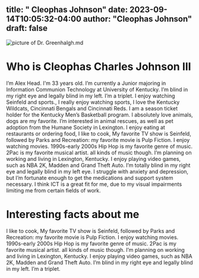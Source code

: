 title: " Cleophas Johnson"
date: 2023-09-14T10:05:32-04:00
author: "Cleophas Johnson"
draft: false
---
![picture of Dr. Greenhalgh](https).md

# Who is Cleophas Charles Johnson III

I’m Alex Head. I'm 33 years old. I’m currently a Junior majoring in Information Communion Technology at University of Kentucky. I’m blind in my right eye and legally blind in my left. I’m a triplet. I enjoy watching Seinfeld and sports., I really enjoy watching sports, I love the Kentucky Wildcats, Cincinnati Bengals  and Cincinnati Reds. I am a season ticket holder for the Kentucky Men’s Basketball program. I absolutely love animals, dogs are my favorite. I’m interested in animal rescues, as well as pet adoption from the Humane Society in Lexington. I enjoy eating at restaurants or ordering food, I like to cook, My favorite TV show is Seinfeld, followed by Parks and Recreation: my favorite movie is Pulp Fiction. I enjoy watching movies. 1990s-early 2000s Hip Hop is my favorite genre of music. 2Pac is my favorite musical artist. all kinds of music though. I’m planning on working and living in Lexington, Kentucky.  I enjoy playing video games, such as NBA 2K, Madden and Grand Theft Auto. I’m totally blind in my right eye and legally blind in my left eye. I struggle with anxiety and depression, but I’m fortunate enough to get the medications and support system necessary. I think ICT is a great fit for me, due to my visual impairments limiting me from certain fields of work. 


 

# Interesting facts about me 

I like to cook, My favorite TV show is Seinfeld, followed by Parks and Recreation: my favorite movie is Pulp Fiction. I enjoy watching movies. 1990s-early 2000s Hip Hop is my favorite genre of music. 2Pac is my favorite musical artist. all kinds of music though. I’m planning on working and living in Lexington, Kentucky.  I enjoy playing video games, such as NBA 2K, Madden and Grand Theft Auto. I’m blind in my right eye and legally blind in my left. I’m a triplet. 

 
